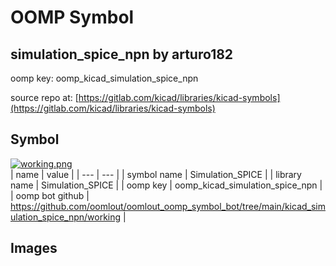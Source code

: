 # OOMP Symbol  
## simulation_spice_npn  by arturo182  
  
oomp key: oomp_kicad_simulation_spice_npn  
  
source repo at: [https://gitlab.com/kicad/libraries/kicad-symbols](https://gitlab.com/kicad/libraries/kicad-symbols)  
## Symbol  
  
[![working.png](working_600.png)](working.png)  
| name | value | 
| --- | --- | 
| symbol name | Simulation_SPICE | 
| library name | Simulation_SPICE | 
| oomp key | oomp_kicad_simulation_spice_npn | 
| oomp bot github | https://github.com/oomlout/oomlout_oomp_symbol_bot/tree/main/kicad_simulation_spice_npn/working | 
## Images  
